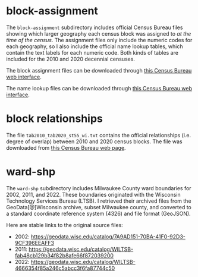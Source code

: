 # block-assignment

The `block-assignment` subdirectory includes official Census Bureau files showing which larger geography each census block was assigned to *at the time of the census*. The assignment files only include the numeric codes for each geography, so I also include the official name lookup tables, which contain the text labels for each numeric code. Both kinds of tables are included for the 2010 and 2020 decennial censuses.

The block assignment files can be downloaded through [this Census Bureau web interface](https://www.census.gov/geographies/reference-files/time-series/geo/block-assignment-files.html).

The name lookup files can be downloaded through [this Census Bureau web interface](https://www.census.gov/geographies/reference-files/time-series/geo/name-lookup-tables.2010.html#list-tab-2098172819).

# block relationships

The file `tab2010_tab2020_st55_wi.txt` contains the official relationships (i.e. degree of overlap) between 2010 and 2020 census blocks. The file was downloaded from [this Census Bureau web page](https://www.census.gov/geographies/reference-files/time-series/geo/relationship-files.2020.html#list-tab-1709067297).

# ward-shp

The `ward-shp` subdirectory includes Milwaukee County ward boundaries for 2002, 2011, and 2022. These boundaries originated with the Wisconsin Technology Services Bureau (LTSB). I retrieved their archived files from the GeoData[@]Wisconsin archive, subset Milwaukee county, and converted to a standard coordinate reference system (4326) and file format (GeoJSON).

Here are stable links to the original source files:

* 2002: https://geodata.wisc.edu/catalog/7A9AD151-70BA-41F0-92D3-9CF396EEAFF3
* 2011: https://geodata.wisc.edu/catalog/WILTSB-fab48cb129b34f82b8afe66f872039200
* 2022: https://geodata.wisc.edu/catalog/WILTSB-4666354f85a246c5abcc3f6fa87744c50